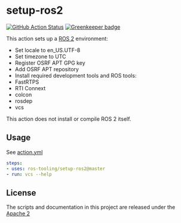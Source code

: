 # setup-ros2

[![GitHub Action Status](https://github.com/ros-tooling/setup-ros2/workflows/Test%20setup-ros2/badge.svg)](https://github.com/ros-tooling/setup-ros2) [![Greenkeeper badge](https://badges.greenkeeper.io/ros-tooling/setup-ros2.svg)](https://greenkeeper.io/)

This action sets up a [ROS 2](https://index.ros.org/doc/ros2/) environment:

* Set locale to en_US.UTF-8
* Set timezone to UTC
* Register OSRF APT GPG key
* Add OSRF APT repository
* Install required development tools and ROS tools:
 * FastRTPS
 * RTI Connext
 * colcon
 * rosdep
 * vcs

This action does not install or compile ROS 2 itself.

## Usage

See [action.yml](action.yml)

```yaml
steps:
- uses: ros-tooling/setup-ros2@master
- run: vcs --help
```

## License

The scripts and documentation in this project are released under the [Apache 2](LICENSE)

